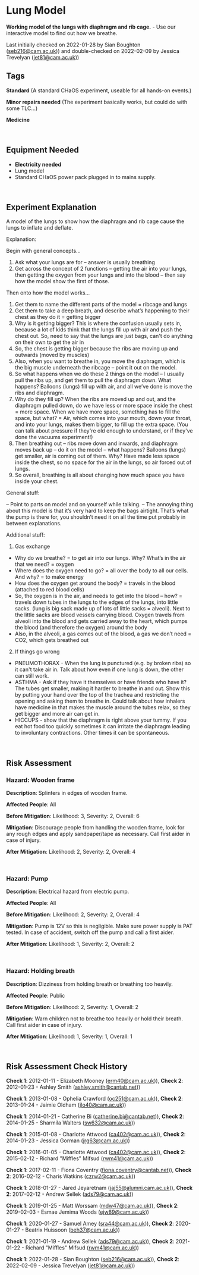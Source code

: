 # Lung Model

**Working model of the lungs with diaphragm and rib cage.** - Use our interactive model to find out how we breathe.

Last initially checked on 2022-01-28 by Sian Boughton (seb216@cam.ac.uk)) and double-checked on 2022-02-09 by Jessica Trevelyan (jet81@cam.ac.uk))

## Tags
<!--- Start Tags (DO NOT REMOVE THIS COMMENT) --->

**Standard** (A standard CHaOS experiment, useable for all hands-on events.)

**Minor repairs needed** (The experiment basically works, but could do with some TLC...)

**Medicine**
<!--- End Tags (DO NOT REMOVE THIS COMMENT) --->

<br/>

## Equipment Needed 
- **Electricity needed**
- Lung model
- Standard CHaOS power pack plugged in to mains supply.

<br/>

## Experiment Explanation 

A model of the lungs to show how the diaphragm and rib cage cause the lungs to inflate and deflate. 

Explanation:

Begin with general concepts…

1. Ask what your lungs are for – answer is usually breathing
2. Get across the concept of 2 functions – getting the air into your lungs, then getting the oxygen from your lungs and into the blood – then say how the model show the first of those.

Then onto how the model works…

1. Get them to name the different parts of the model = ribcage and lungs
2. Get them to take a deep breath, and describe what’s happening to their chest as they do it = getting bigger
3. Why is it getting bigger? This is where the confusion usually sets in, because a lot of kids think that the lungs fill up with air and push the chest out. So, need to say that the lungs are just bags, can't do anything on their own to get the air in
4. So, the chest is getting bigger because the ribs are moving up and outwards (moved by muscles)
5. Also, when you want to breathe in, you move the diaphragm, which is the big muscle underneath the ribcage – point it out on the model.
6. So what happens when we do these 2 things on the model – I usually pull the ribs up, and get them to pull the diaphragm down. What happens? Balloons (lungs) fill up with air, and all we’ve done is move the ribs and diaphragm. 
7. Why do they fill up? When the ribs are moved up and out, and the diaphragm pulled down, do we have less or more space inside the chest = more space. When we have more space, something has to fill the space, but what? = Air, which comes into your mouth, down your throat, and into your lungs, makes them bigger, to fill up the extra space. (You can talk about pressure if they're old enough to understand, or if they've done the vacuums experiment!)
8. Then breathing out – ribs move down and inwards, and diaphragm moves back up – do it on the model – what happens? Balloons (lungs) get smaller, air is coming out of them. Why? Have made less space inside the chest, so no space for the air in the lungs, so air forced out of lungs.
9. So overall, breathing is all about changing how much space you have inside your chest.

General stuff:

– Point to parts on model and on yourself while talking.
– The annoying thing about this model is that it’s very hard to keep the bags airtight. That’s what the pump is there for, you shouldn’t need it on all the time put probably in between explanations.

Additional stuff:

1. Gas exchange
- Why do we breathe? = to get air into our lungs. Why? What’s in the air that we need? = oxygen
- Where does the oxygen need to go? = all over the body to all our cells. And why? = to make energy
- How does the oxygen get around the body? = travels in the blood (attached to red blood cells)
- So, the oxygen is in the air, and needs to get into the blood – how? = travels down tubes in the lungs to the edges of the lungs, into little sacks. (lung is big sack made up of lots of little sacks = alveoli). Next to the little sacks are blood vessels carrying blood. Oxygen travels from alveoli into the blood and gets carried away to the heart, which pumps the blood (and therefore the oxygen) around the body
- Also, in the alveoli, a gas comes out of the blood, a gas we don’t need = CO2, which gets breathed out

2. If things go wrong
- PNEUMOTHORAX - When the lung is punctured (e.g. by broken ribs) so it can't take air in. Talk about how even if one lung is down, the other can still work. 
- ASTHMA - Ask if they have it themselves or have friends who have it? The tubes get smaller, making it harder to breathe in and out. Show this by putting your hand over the top of the trachea and restricting the opening and asking them to breathe in. Could talk about how inhalers have medicine in that makes the muscle around the tubes relax, so they get bigger and more air can get in.
- HICCUPS - show that the diaphragm is right above your tummy. If you eat hot food too quickly sometimes it can irritate the diaphragm leading to involuntary contractions. Other times it can be spontaneous. 

<br/>

## Risk Assessment

### **Hazard**: Wooden frame

**Description**: Splinters in edges of wooden frame.

**Affected People**: All

**Before Mitigation**: Likelihood: 3, Severity: 2, Overall: 6

**Mitigation**: Discourage people from handling the wooden frame, look for any rough edges and apply sandpaper/tape as necessary.
Call first aider in case of injury.

**After Mitigation**: Likelihood: 2, Severity: 2, Overall: 4

<br/>

### **Hazard**: Pump

**Description**: Electrical hazard from electric pump.

**Affected People**: All

**Before Mitigation**: Likelihood: 2, Severity: 2, Overall: 4

**Mitigation**: Pump is 12V so this is negligible.
Make sure power supply is PAT tested.
In case of accident, switch off the pump and call a first aider.

**After Mitigation**: Likelihood: 1, Severity: 2, Overall: 2

<br/>

### **Hazard**: Holding breath

**Description**: Dizziness from holding breath or breathing too heavily.

**Affected People**: Public

**Before Mitigation**: Likelihood: 2, Severity: 1, Overall: 2

**Mitigation**: Warn children not to breathe too heavily or hold their breath. Call first aider in case of injury.

**After Mitigation**: Likelihood: 1, Severity: 1, Overall: 1

<br/>

## Risk Assessment Check History 

**Check 1**: 2012-01-11 - Elizabeth Mooney (erm40@cam.ac.uk)), **Check 2**: 2012-01-23 - Ashley Smith (ashley.smith@cantab.net))

**Check 1**: 2013-01-08 - Ophelia Crawford (oc251@cam.ac.uk)), **Check 2**: 2013-01-24 - Jaimie Oldham (jlo40@cam.ac.uk))

**Check 1**: 2014-01-21 - Catherine Bi (catherine.bi@cantab.net)), **Check 2**: 2014-01-25 - Sharmila Walters (sw632@cam.ac.uk))

**Check 1**: 2015-01-08 - Charlotte Attwood (ca402@cam.ac.uk)), **Check 2**: 2014-01-23 - Jessica Gorman (jrg63@cam.ac.uk))

**Check 1**: 2016-01-05 - Charlotte Attwood (ca402@cam.ac.uk)), **Check 2**: 2015-02-12 - Richard "Miffles" Mifsud (rwm41@cam.ac.uk))

**Check 1**: 2017-02-11 - Fiona Coventry (fiona.coventry@cantab.net)), **Check 2**: 2016-02-12 - Charis Watkins (czrw2@cam.ac.uk))

**Check 1**: 2018-01-27 - Jared Jeyaretnam (jaj55@alumni.cam.ac.uk)), **Check 2**: 2017-02-12 - Andrew Sellek (ads79@cam.ac.uk))

**Check 1**: 2019-01-25 - Matt Worssam (mdw47@cam.ac.uk)), **Check 2**: 2019-02-03 - Esmae Jemima Woods (ejw89@cam.ac.uk))

**Check 1**: 2020-01-27 - Samuel Amey (sra44@cam.ac.uk)), **Check 2**: 2020-01-27 - Beatrix Huissoon (beh37@cam.ac.uk))

**Check 1**: 2021-01-19 - Andrew Sellek (ads79@cam.ac.uk)), **Check 2**: 2021-01-22 - Richard "Miffles" Mifsud (rwm41@cam.ac.uk))

**Check 1**: 2022-01-28 - Sian Boughton (seb216@cam.ac.uk)), **Check 2**: 2022-02-09 - Jessica Trevelyan (jet81@cam.ac.uk))